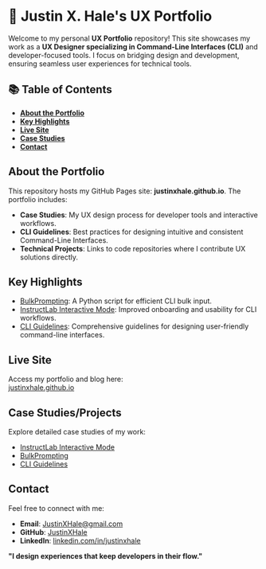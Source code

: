 # 🚀 Justin X. Hale's UX Portfolio

Welcome to my personal **UX Portfolio** repository! This site showcases my work as a **UX Designer specializing in Command-Line Interfaces (CLI)** and developer-focused tools. I focus on bridging design and development, ensuring seamless user experiences for technical tools.

<!-- This section will include my Table of Contents. In the terminal run npx markdown-toc -i README.md to update -->

## 📚 Table of Contents

<!-- toc -->

- [**About the Portfolio**](#about-the-portfolio)
- [**Key Highlights**](#key-highlights)
- [**Live Site**](#live-site)
- [**Case Studies**](#case-studies)
- [**Contact**](#contact)

<!-- tocstop -->

## **About the Portfolio**
This repository hosts my GitHub Pages site: **justinxhale.github.io**. The portfolio includes:  
- **Case Studies**: My UX design process for developer tools and interactive workflows.  
- **CLI Guidelines**: Best practices for designing intuitive and consistent Command-Line Interfaces.  
- **Technical Projects**: Links to code repositories where I contribute UX solutions directly.  

## **Key Highlights**
- [BulkPrompting](https://github.com/JustinXHale/bulkprompting): A Python script for efficient CLI bulk input.  
- [InstructLab Interactive Mode](https://github.com/JustinXHale/instructlab-knowledge-docs): Improved onboarding and usability for CLI workflows.  
- [CLI Guidelines](https://www.uxd-hub.com/entries/design/cli-guidelines): Comprehensive guidelines for designing user-friendly command-line interfaces.  

## **Live Site**
Access my portfolio and blog here:  
[justinxhale.github.io](https://justinxhale.github.io)

## **Case Studies/Projects**
Explore detailed case studies of my work:  
- [InstructLab Interactive Mode](https://github.com/JustinXHale/instructlab-knowledge-docs)  
- [BulkPrompting](https://github.com/JustinXHale/bulkprompting)  
- [CLI Guidelines](https://www.uxd-hub.com/entries/design/cli-guidelines)

## **Contact**
Feel free to connect with me:  
- **Email**: [JustinXHale@gmail.com](mailto:JustinXHale@gmail.com)  
- **GitHub**: [JustinXHale](https://github.com/JustinXHale)  
- **LinkedIn**: [linkedin.com/in/justinxhale](#)

**"I design experiences that keep developers in their flow."**